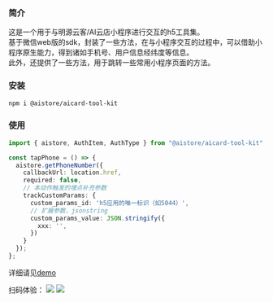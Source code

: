 ### 简介
这是一个用于与明源云客/AI云店小程序进行交互的h5工具集。  
基于微信web版的sdk，封装了一些方法，在与小程序交互的过程中，可以借助小程序原生能力，得到诸如手机号、用户信息经纬度等信息。  
此外，还提供了一些方法，用于跳转一些常用小程序页面的方法。  

### 安装
```bash
npm i @aistore/aicard-tool-kit
```

### 使用
```typescript
import { aistore, AuthItem, AuthType } from "@aistore/aicard-tool-kit";

const tapPhone = () => {
  aistore.getPhoneNumber({
    callbackUrl: location.href,
    required: false,
    // 本动作触发的埋点补充参数
    trackCustomParams: {
      custom_params_id: 'h5应用的唯一标识（如5044）',
      // 扩展参数，jsonstring
      custom_params_value: JSON.stringify({
        xxx: '',
      })
    }
  });
};

```
详细请见[demo](https://git.myscrm.cn/2c-frontend/aistore-tool-sdk-h5)

扫码体验：
![](https://confluence.myscrm.cn/download/thumbnails/57036948/image2022-12-22_10-7-49.png?version=1&modificationDate=1671674869000&api=v2)
![](https://confluence.myscrm.cn/download/thumbnails/57036948/image2022-12-22_10-7-59.png?version=1&modificationDate=1671674879000&api=v2)
